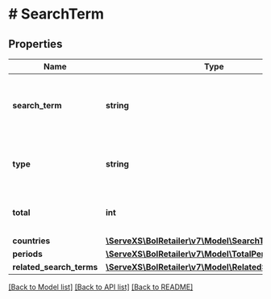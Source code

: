 # # SearchTerm

## Properties

Name | Type | Description | Notes
------------ | ------------- | ------------- | -------------
**search_term** | **string** | The search term for which you requested the search volume. |
**type** | **string** | Interpretation of the data that applies to this measurement. |
**total** | **int** | The number of customer visits on the search page. |
**countries** | [**\ServeXS\BolRetailer\v7\Model\SearchTermsCountry[]**](SearchTermsCountry.md) |  |
**periods** | [**\ServeXS\BolRetailer\v7\Model\TotalPeriod[]**](TotalPeriod.md) |  |
**related_search_terms** | [**\ServeXS\BolRetailer\v7\Model\RelatedSearchTerm[]**](RelatedSearchTerm.md) |  | [optional]

[[Back to Model list]](../../README.md#models) [[Back to API list]](../../README.md#endpoints) [[Back to README]](../../README.md)

